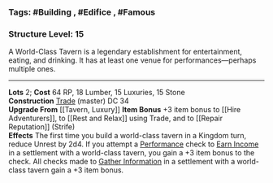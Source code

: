 ### Tags: #Building , #Edifice , #Famous 
### Structure Level: 15

A World-Class Tavern is a legendary establishment for entertainment, eating, and drinking. It has at least one venue for performances—perhaps multiple ones.

---

**Lots** 2; **Cost** 64 RP, 18 Lumber, 15 Luxuries, 15 Stone  
**Construction** [Trade](https://2e.aonprd.com/Skills.aspx?ID=31) (master) DC 34  
**Upgrade From** [[Tavern, Luxury]] 
**Item Bonus** +3 item bonus to [[Hire Adventurers]], to [[Rest and Relax]] using Trade, and to [[Repair Reputation]] (Strife)  
**Effects** The first time you build a world-class tavern in a Kingdom turn, reduce Unrest by 2d4. If you attempt a [Performance](https://2e.aonprd.com/Skills.aspx?ID=12) check to [Earn Income](https://2e.aonprd.com/Actions.aspx?ID=23) in a settlement with a world-class tavern, you gain a +3 item bonus to the check. All checks made to [Gather Information](https://2e.aonprd.com/Actions.aspx?ID=49) in a settlement with a world-class tavern gain a +3 item bonus.